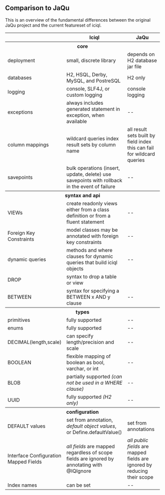 
## Comparison to JaQu 

This is an overview of the fundamental differences between the original JaQu project and the current featureset of iciql.  

<table class="table">
<tr><th></th><th>Iciql</th><th>JaQu</th></tr>
<tr><th colspan="3">core</th></tr>
<tr><td>deployment</td><td>small, discrete library</td><td>depends on H2 database jar file</td></tr>
<tr><td>databases</td><td>H2, HSQL, Derby, MySQL, and PostreSQL</td><td>H2 only</td></tr>
<tr><td>logging</td><td>console, SLF4J, or custom logging</td><td>console logging</td></tr>
<tr><td>exceptions</td><td>always includes generated statement in exception, when available</td><td>--</td></tr>
<tr><td>column mappings</td><td>wildcard queries index result sets by column name</td><td>all result sets built by field index<br/>this can fail for wildcard queries</td></tr>
<tr><td>savepoints</td><td>bulk operations (insert, update, delete) use savepoints with rollback in the event of failure</td><td>--</td></tr>
<tr><th colspan="3">syntax and api</th></tr>
<tr><td>VIEWs</td><td>create readonly views either from a class definition or from a fluent statement</td><td>--</td></tr>
<tr><td>Foreign Key Constraints</td><td>model classes may be annotated with foreign key constraints</td><td>--</td></tr>
<tr><td>dynamic queries</td><td>methods and where clauses for dynamic queries that build iciql objects</td><td>--</td></tr>
<tr><td>DROP</td><td>syntax to drop a table or view</td><td></td></tr>
<tr><td>BETWEEN</td><td>syntax for specifying a BETWEEN x AND y clause</td><td>--</td></tr>
<tr><th colspan="3">types</th></tr>
<tr><td>primitives</td><td>fully supported</td><td>--</td></tr>
<tr><td>enums</td><td>fully supported</td><td>--</td></tr>
<tr><td>DECIMAL(length,scale)</td><td>can specify length/precision and scale</td><td>--</td></tr>
<tr><td>BOOLEAN</td><td>flexible mapping of boolean as bool, varchar, or int</td><td>--</td></tr>
<tr><td>BLOB</td><td>partially supported <em>(can not be used in a WHERE clause)</em></td><td>--</td></tr>
<tr><td>UUID</td><td>fully supported <em>(H2 only)</em> </td><td>--</td></tr>
<tr><th colspan="3">configuration</th></tr>
<tr><td>DEFAULT values</td><td>set from annotation, <em>default object values</em>, or Define.defaultValue()</td><td>set from annotations</td></tr>
<tr><td>Interface Configuration<br/>Mapped Fields</td><td><em>all fields</em> are mapped regardless of scope<br/>fields are ignored by annotating with @IQIgnore</td><td><em>all public fields</em> are mapped<br/>fields are ignored by reducing their scope</td></tr>
<tr><td>Index names</td><td>can be set</td><td>--</td></tr>
</table>
